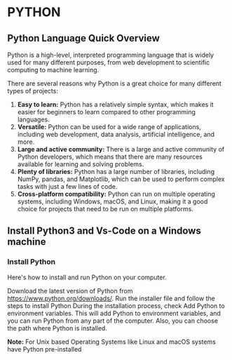 # PYTHON

## Python Language Quick Overview

Python is a high-level, interpreted programming language that is widely used for many different purposes, from web development to scientific computing to machine learning. 



There are several reasons why Python is a great choice for many different types of projects:

1. **Easy to learn:** Python has a relatively simple syntax, which makes it easier for beginners to learn compared to other programming languages.
2. **Versatile:** Python can be used for a wide range of applications, including web development, data analysis, artificial intelligence, and more.
3. **Large and active community:** There is a large and active community of Python developers, which means that there are many resources available for learning and solving problems.
4. **Plenty of libraries:** Python has a large number of libraries, including NumPy, pandas, and Matplotlib, which can be used to perform complex tasks with just a few lines of code.
5. **Cross-platform compatibility:** Python can run on multiple operating systems, including Windows, macOS, and Linux, making it a good choice for projects that need to be run on multiple platforms.





## Install Python3 and Vs-Code on a Windows machine

### Install Python

Here's how to install and run Python on your computer.

Download the latest version of Python from <https://www.python.org/downloads/>.
Run the installer file and follow the steps to install Python
During the installation process, check Add Python to environment variables. This will add Python to environment variables, and you can run Python from any part of the computer.
Also, you can choose the path where Python is installed.


**Note:** For Unix based Operating Systems like Linux and macOS systems have Python pre-installed
